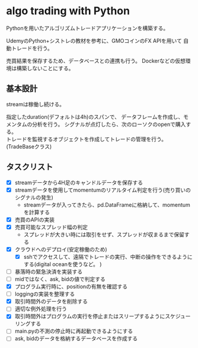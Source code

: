 # algo trading with Python

Pythonを用いたアルゴリズムトレードアプリケーションを構築する。  

UdemyのPython+シストレの教材を参考に、GMOコインのFX APIを用いて
自動トレードを行う。

売買結果を保存するため、データベースとの連携も行う。
Dockerなどの仮想環境は構築しないことにする。

## 基本設計

streamは稼働し続ける。

指定したduration(デフォルトは4h)のスパンで、
データフレームを作成し、モメンタムの分析を行う。
シグナルが点灯したら、次のローソクのopenで購入する。  
トレードを監視するオブジェクトを作成してトレードの管理を行う。(TradeBaseクラス)







## タスクリスト
- [x] streamデータから4H足のキャンドルデータを保存する
- [x] streamデータを使用してmomentumのリアルタイム判定を行う(売り買いのシグナルの発生)
    - streamデータが入ってきたら、pd.DataFrameに格納して、momentumを計算する
- [x] 売買のAPIの実装
- [x] 売買可能なスプレッド幅の判定
    - スプレッドが大きい時には取引をせず、スプレッドが収まるまで保留する
- [x] クラウドへのデプロイ(安定稼働のため)
    - [x] sshでアクセスして、遠隔でトレードの実行、中断の操作をできるようにする(digital oceanを使うなど。 )
- [ ] 暴落時の緊急決済を実装する
- [ ] midではなく、ask, bidの値で判定する
- [x] プログラム実行時に、positionの有無を確認する
- [ ] loggingの実装を整理する
- [x] 取引時間外のデータを削除する
- [ ] 適切な例外処理を行う
- [x] 取引時間外はプログラムの実行を停止またはスリープするようにスケジューリングする
- [ ] main.pyの不測の停止時に再起動できるようにする
- [ ] ask, bidのデータを格納するデータベースを作成する